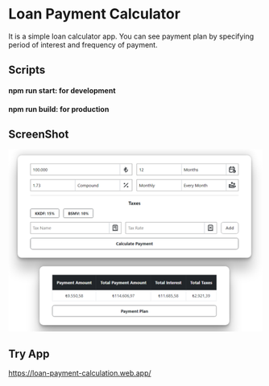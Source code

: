 # Loan Payment Calculator

It is a simple loan calculator app. You can see payment plan by specifying period of interest and frequency of payment.

## Scripts

#### npm run start: for development

#### npm run build: for production

## ScreenShot

![ss_1](ss_1.png)

## Try App

https://loan-payment-calculation.web.app/
